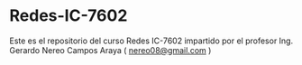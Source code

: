 # Redes-IC-7602
Este es el repositorio del curso Redes IC-7602 impartido por el profesor Ing. Gerardo Nereo Campos Araya ( nereo08@gmail.com )
